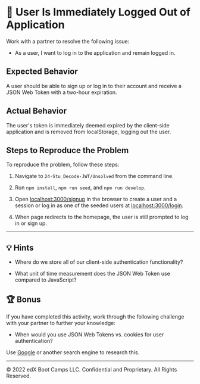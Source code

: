# 🐛 User Is Immediately Logged Out of Application

Work with a partner to resolve the following issue:

* As a user, I want to log in to the application and remain logged in.

## Expected Behavior

A user should be able to sign up or log in to their account and receive a JSON Web Token with a two-hour expiration.

## Actual Behavior

The user's token is immediately deemed expired by the client-side application and is removed from localStorage, logging out the user.

## Steps to Reproduce the Problem

To reproduce the problem, follow these steps:

1. Navigate to `24-Stu_Decode-JWT/Unsolved` from the command line.

2. Run `npm install`, `npm run seed`, and `npm run develop`.

3. Open <localhost:3000/signup> in the browser to create a user and a session or log in as one of the seeded users at <localhost:3000/login>.

4. When page redirects to the homepage, the user is still prompted to log in or sign up.

---

## 💡 Hints

* Where do we store all of our client-side authentication functionality? 

* What unit of time measurement does the JSON Web Token use compared to JavaScript?

## 🏆 Bonus

If you have completed this activity, work through the following challenge with your partner to further your knowledge:

* When would you use JSON Web Tokens vs. cookies for user authentication?

Use [Google](https://www.google.com) or another search engine to research this.

---
© 2022 edX Boot Camps LLC. Confidential and Proprietary. All Rights Reserved.
